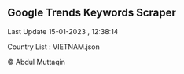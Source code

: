 

## Google Trends Keywords Scraper 
 
Last Update 15-01-2023 , 12:38:14

Country List :
VIETNAM.json



© Abdul Muttaqin 
